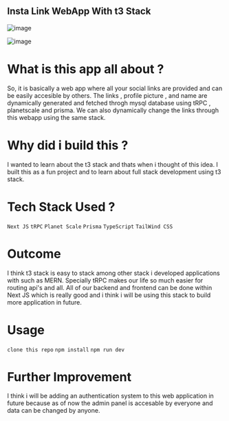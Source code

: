 ## Insta Link WebApp With t3 Stack

![image](https://user-images.githubusercontent.com/80502023/180048857-effdc0e8-c2a9-4032-aeae-83986e8aee8b.png)

![image](https://user-images.githubusercontent.com/80502023/180048933-f67438fb-4ddc-4a89-a119-e8008820dc49.png)


# What is this app all about ?

So, it is basically a web app where all your social links are provided and can be easily accesible by others. The links , profile picture , and name are dynamically generated and fetched throgh mysql database using tRPC , planetscale and prisma. We can also dynamically change the links through this webapp using the same stack.

# Why did i build this ?

I wanted to learn about the t3 stack and thats when i thought of this idea. I built this as a fun project and to learn about full stack development using t3 stack.

# Tech Stack Used ?

`` Next JS ``
`` tRPC ``
`` Planet Scale ``
`` Prisma ``
`` TypeScript ``
`` TailWind CSS ``

# Outcome 

I think t3 stack is easy to stack among other stack i developed applications with such as MERN. Specially tRPC makes our life so much easier for routing api's and all. All of our backend and frontend can be done within Next JS which is really good and i think i will be using this stack to build more application in future.

# Usage 

`` clone this repo ``
` npm install `
` npm run dev `

# Further Improvement 

I think i will be adding an authentication system to this web application in future because as of now the admin panel is accesable by everyone and data can be changed by anyone.
